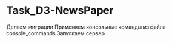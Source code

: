 # Task_D3-NewsPaper
Делаем миграции
Применяем консольные команды из файла сonsole_commands
Запускаем сервер
